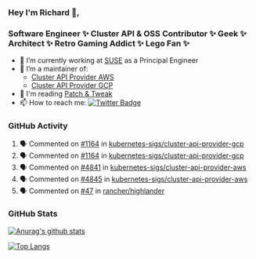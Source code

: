 ### Hey I'm Richard 👋, 

<h3 align="left">Software Engineer ✨ Cluster API & OSS Contributor ✨ Geek ✨ Architect ✨ Retro Gaming Addict ✨ Lego Fan ✨</h3>

- 🔭 I’m currently working at [SUSE](https://www.suse.com/) as a Principal Engineer
- 👯 I’m a maintainer of:
  -  [Cluster API Provider AWS](https://github.com/kubernetes-sigs/cluster-api-provider-aws)
  -  [Cluster API Provider GCP](https://github.com/kubernetes-sigs/cluster-api-provider-gcp)
- 💬 I'm reading [Patch & Tweak](https://bjooks.com/products/patch-tweak-exploring-modular-synthesis)
- 📫 How to reach me: [![Twitter Badge](https://img.shields.io/badge/-@fruit_case-00acee?style=flat&logo=Twitter&logoColor=white)](https://twitter.com/intent/follow?screen_name=fruit_case "Follow on Twitter")

### GitHub Activity 

<!--START_SECTION:activity-->
1. 🗣 Commented on [#1164](https://github.com/kubernetes-sigs/cluster-api-provider-gcp/pull/1164#issuecomment-1978814857) in [kubernetes-sigs/cluster-api-provider-gcp](https://github.com/kubernetes-sigs/cluster-api-provider-gcp)
2. 🗣 Commented on [#1164](https://github.com/kubernetes-sigs/cluster-api-provider-gcp/pull/1164#issuecomment-1978719471) in [kubernetes-sigs/cluster-api-provider-gcp](https://github.com/kubernetes-sigs/cluster-api-provider-gcp)
3. 🗣 Commented on [#4841](https://github.com/kubernetes-sigs/cluster-api-provider-aws/pull/4841#issuecomment-1978597742) in [kubernetes-sigs/cluster-api-provider-aws](https://github.com/kubernetes-sigs/cluster-api-provider-aws)
4. 🗣 Commented on [#4845](https://github.com/kubernetes-sigs/cluster-api-provider-aws/pull/4845#issuecomment-1978596566) in [kubernetes-sigs/cluster-api-provider-aws](https://github.com/kubernetes-sigs/cluster-api-provider-aws)
5. 🗣 Commented on [#47](https://github.com/rancher/highlander/issues/47#issuecomment-1978569526) in [rancher/highlander](https://github.com/rancher/highlander)
<!--END_SECTION:activity-->

### GitHub Stats

[![Anurag's github stats](https://github-readme-stats.vercel.app/api?username=richardcase&count_private=true&show_icons=true)](https://github.com/anuraghazra/github-readme-stats)

[![Top Langs](https://github-readme-stats.vercel.app/api/top-langs/?username=richardcase&hide=html&layout=compact)](https://github.com/anuraghazra/github-readme-stats)

